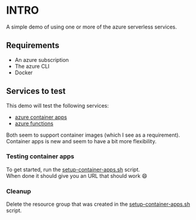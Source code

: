 # INTRO

A simple demo of using one or more of the azure serverless services.

## Requirements
* An azure subscription
* The azure CLI
* Docker

## Services to test

This demo will test the following services:
* [azure container apps](https://azure.microsoft.com/en-us/services/container-apps/#overview)
* [azure functions](https://docs.microsoft.com/en-us/azure/azure-functions/functions-overview)

Both seem to support container images (which I see as a requirement). Container apps is new and seem to have a bit more flexibility.


### Testing container apps

To get started, run the [setup-container-apps.sh](setup-container-apps.sh) script.  
When done it should give you an URL that should work :smile:

### Cleanup

Delete the resource group that was created in the [setup-container-apps.sh](setup-container-apps.sh) script.
